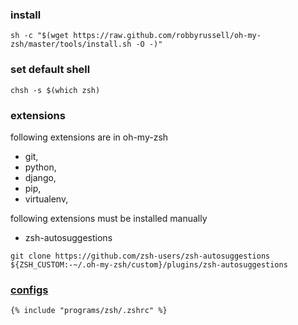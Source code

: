### install

```
sh -c "$(wget https://raw.github.com/robbyrussell/oh-my-zsh/master/tools/install.sh -O -)"
```

### set default shell

```
chsh -s $(which zsh)
```

### extensions

following extensions are in oh-my-zsh

- git,
- python,
- django,
- pip,
- virtualenv,

following extensions must be installed manually

- zsh-autosuggestions

```
git clone https://github.com/zsh-users/zsh-autosuggestions ${ZSH_CUSTOM:-~/.oh-my-zsh/custom}/plugins/zsh-autosuggestions
```

### [configs](.zshrc)

```
{% include "programs/zsh/.zshrc" %}
```
